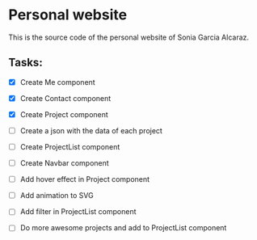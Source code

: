 # Personal website

This is the source code of the personal website of Sonia Garcia Alcaraz.

## Tasks:
- [x] Create Me component
- [x] Create Contact component
- [x] Create Project component
- [ ] Create a json with the data of each project
- [ ] Create ProjectList component
- [ ] Create Navbar component
- [ ] Add hover effect in Project component
- [ ] Add animation to SVG
- [ ] Add filter in ProjectList component
- [ ] Do more awesome projects and add to ProjectList component

